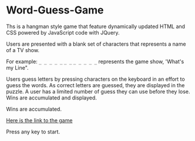 # Word-Guess-Game
Ths is a hangman style game that feature dynamically updated HTML and CSS powered by JavaScript code with JQuery.

Users are presented with a blank set of characters that represents a name of a TV show.  

For example:   `_ _ _ _ _` `_ _`  `_ _ _ _ _` represents the game show, 'What's my Line".

Users guess letters by pressing characters on the keyboard in an effort to guess the words. As correct letters are guessed, they are displayed in the puzzle.  A user has a limited number of guess they can use before they lose. Wins are accumulated and displayed.

Wins are accumulated.  

[Here is the link to the game](https://edfeld.github.io/Word-Guess-Game/)

Press any key to start.